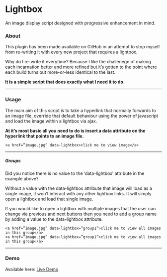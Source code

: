 # Lightbox
An image display script designed with progressive enhancement in mind.

### About
This plugin has been made available on GitHub in an attempt to stop myself from re-writing it with every new project that requires a lightbox.

Why do I re-write it everytime? Because I like the challenege of making each incarnation better and more refined but it’s gotten to the point where each build turns out more-or-less identical to the last.

**It is a simple script that does exactly what I need it to do.**

***
### Usage
The main aim of this script is to take a hyperlink that normally forwards to an image file, override that default behaviour using the power of javascript and load the image within a lightbox via ajax.

**At it’s most basic all you need to do is insert a data attribute on the hyperlink that points to an image file.**

```
<a href=”image.jpg” data-lightbox>click me to view image</a>
```

***
##### Groups
Did you notice there is no value to the ‘data-lightbox’ attribute in the example above?

Without a value with the data-lightbox attribute that image will load as a single image, it won’t interact with any other lightbox links. It will simply open a lightbox and load that single image.

If you would like to open a lightbox with multiple images that the user can change via previous and next buttons then you need to add a group name by adding a value to the data-lightbox attribute.

```
<a href=”image.jpg” data-lightbox=”group1”>click me to view all images in this group</a>
<a href=”image.jpg” data-lightbox=”group1”>click me to view all images in this group</a>
```

***
### Demo
Available here: [Live Demo](http://plugins.ozpital.com/lightbox)